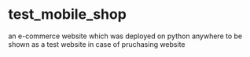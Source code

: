 # test_mobile_shop
an e-commerce website which was deployed on python anywhere to be shown as a test website in case of pruchasing website
